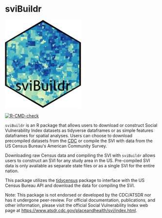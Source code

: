 # sviBuildr

<img src=logo.png width = "250px">

<!-- badges: start -->
[![R-CMD-check](https://github.com/sebastianrowan/sviBuildr/actions/workflows/R-CMD-check.yaml/badge.svg)](https://github.com/sebastianrowan/sviBuildr/actions/workflows/R-CMD-check.yaml)
<!-- badges: end -->

`sviBuildr` is an R package that allows users to download or construct Social Vulnerability Index datasets as tidyverse dataframes or as simple features dataframes for spatial analyses. Users can choose to download precompiled datasets from the [CDC](https://www.atsdr.cdc.gov/placeandhealth/svi/data_documentation_download.html) or compile the SVI with data from the US Census Bureau's American Community Survey. 

Downloading raw Census data and compiling the SVI with `sviBuildr` allows users to construct an SVI for any study area in the US. Pre-compiled SVI data is only available as separate state files or as a single SVI for the entire nation. 

This package utilizes the [tidycensus](https://github.com/walkerke/tidycensus/blob/master/README.md) package to interface with the US Census Bureau API and download the data for compiling the SVI. 

Note: This package is not endorsed or developed by the CDC/ATSDR nor has it undergone peer-review. For official documentation, publications, and other information, please visit the official Social Vulnerability Index web page at https://www.atsdr.cdc.gov/placeandhealth/svi/index.html. 